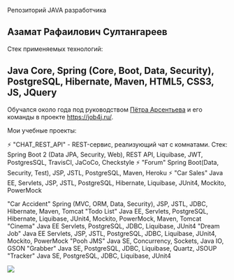 Репозиторий JAVA разработчика

## Азамат Рафаилович Султангареев

Стек применяемых технологий:
## Java Core, Spring (Core, Boot, Data, Security), PostgreSQL, Hibernate, Maven, HTML5, CSS3, JS, JQuery

Обучался около года под руководством [Пётра Арсентьева](https://github.com/peterarsentev) и его команды в проекте https://job4j.ru/.

Мои учебные проекты:

⚡ "CHAT_REST_API" - REST-сервис, реализующий чат c комнатами. Стек: Spring Boot 2 (Data JPA, Security, Web), REST API, Liquibase, JWT, PostgresSQL, TravisCI, JaCoCo, Checkstyle
⚡ "Forum" Spring Boot(Data, Security, Test), JSP, JSTL, PostgreSQL, Maven, Heroku
⚡ "Car Sales" Java EE, Servlets, JSP, JSTL, PostgreSQL, Hibernate, Liquibase, JUnit4, Mockito, PowerMock

"Car Accident" Spring (MVC, ORM, Data, Security), JSP, JSTL, JDBC, Hibernate, Maven, Tomcat
"Todo List" Java EE, Servlets, PostgreSQL, Hibernate, Liquibase, JUnit4, Mockito, PowerMock, Maven, Tomcat
"Cinema" Java EE Servlets, PostgreSQL, JDBC, Liquibase, JUnit4
"Dream Job" Java EE Servlets, JSP, JSTL, PostgreSQL, JDBC, Liquibase, JUnit4, Mockito, PowerMock
"Pooh JMS" Java SE, Concurrency, Sockets, Java IO, GSON
"Grabber" Java SE, PostgreSQL, JDBC, Liquibase, Quartz, JSOUP
"Tracker" Java SE, PostgreSQL, JDBC, Liquibase, JUnit4

![](https://komarev.com/ghpvc/?username=Azamat-Sult&color=brightgreen&style=plastic)
